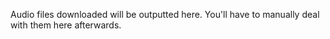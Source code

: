 Audio files downloaded will be outputted here. You'll have to manually deal with them here afterwards.
